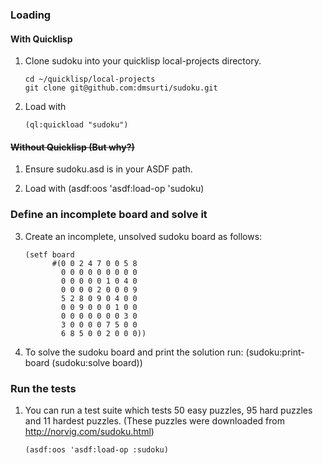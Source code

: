 ### Loading

#### With Quicklisp

1. Clone sudoku into your quicklisp local-projects directory.
   ```code
   cd ~/quicklisp/local-projects
   git clone git@github.com:dmsurti/sudoku.git
   ```

2. Load with
   ```code
   (ql:quickload "sudoku")
   ```

#### ~~Without Quicklisp (But why?)~~

1. Ensure sudoku.asd is in your ASDF path.

2. Load with (asdf:oos 'asdf:load-op 'sudoku)

### Define an incomplete board and solve it

3. Create an incomplete, unsolved sudoku board as follows:
   ```code
   (setf board
         #(0 0 2 4 7 0 0 5 8 
           0 0 0 0 0 0 0 0 0 
           0 0 0 0 0 1 0 4 0 
           0 0 0 0 2 0 0 0 9 
           5 2 8 0 9 0 4 0 0 
           0 0 9 0 0 0 1 0 0 
           0 0 0 0 0 0 0 3 0 
           3 0 0 0 0 7 5 0 0 
           6 8 5 0 0 2 0 0 0))
   ```

4. To solve the sudoku board and print the solution run:
   (sudoku:print-board (sudoku:solve board))

### Run the tests

1. You can run a test suite which tests 50 easy puzzles, 95 hard puzzles and 11
   hardest puzzles. 
   (These puzzles were downloaded from http://norvig.com/sudoku.html)
   ```code
   (asdf:oos 'asdf:load-op :sudoku)
   ```
